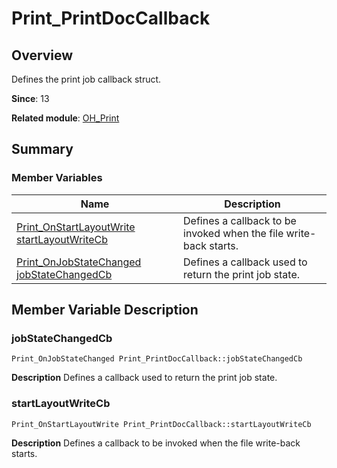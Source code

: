 # Print_PrintDocCallback


## Overview

Defines the print job callback struct.

**Since**: 13

**Related module**: [OH_Print](_o_h___print.md)


## Summary


### Member Variables

| Name| Description| 
| -------- | -------- |
| [Print_OnStartLayoutWrite](_o_h___print.md#print_onstartlayoutwrite) [startLayoutWriteCb](#startlayoutwritecb) | Defines a callback to be invoked when the file write-back starts. | 
| [Print_OnJobStateChanged](_o_h___print.md#print_onjobstatechanged) [jobStateChangedCb](#jobstatechangedcb) | Defines a callback used to return the print job state. | 


## Member Variable Description


### jobStateChangedCb

```
Print_OnJobStateChanged Print_PrintDocCallback::jobStateChangedCb
```
**Description**
Defines a callback used to return the print job state.


### startLayoutWriteCb

```
Print_OnStartLayoutWrite Print_PrintDocCallback::startLayoutWriteCb
```
**Description**
Defines a callback to be invoked when the file write-back starts.
